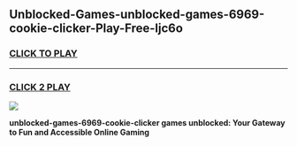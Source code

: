 
## Unblocked-Games-unblocked-games-6969-cookie-clicker-Play-Free-ljc6o
<h3>
<a href="https://premium76.site?title=unblocked-games-6969-cookie-clicker&ref=23A">CLICK TO PLAY</a></h3>
<hr>

<h3>
<a href="https://premium76.site?title=unblocked-games-6969-cookie-clicker&ref=23A">CLICK 2 PLAY</a>
  
</h3>

<a href="https://premium76.site?title=unblocked-games-6969-cookie-clicker&ref=23A"><img src="https://clearcache.store/games.png"></a>


**unblocked-games-6969-cookie-clicker games unblocked: Your Gateway to Fun and Accessible Online Gaming**
